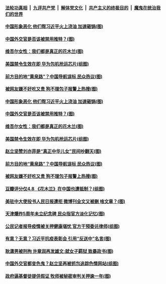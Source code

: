 

####  [法轮功真相](../../../../basic/blob/master/README.md?t=09131531) &nbsp;|&nbsp; [九评共产党](../../../../9ping.md/blob/master/README.md?t=09131531) &nbsp;|&nbsp; [解体党文化](../../../../jtdwh.md/blob/master/README.md?t=09131531)  &nbsp;|&nbsp; [共产主义的终极目的](../../../../gczydzjmd.md/blob/master/README.md?t=09131531) &nbsp;|&nbsp; [魔鬼在统治我们的世界](../../../../mgztzwmdsj.md/blob/master/README.md?t=09131531) 

#### [中国形象恶化 他们帮习近平火上浇油 加速砸锅(图)](../pages/p1/945986.md?t=09131531) 

#### [中国外交官是否该被禁用推特？(图)](../pages/p1/945982.md?t=09131531) 

#### [维吾尔女性：我们都是真正的花木兰(图)](../pages/p1/945952.md?t=09131531) 

#### [美国禁令生效在即 华为包机抢运芯片(组图)](../pages/p1/945964.md?t=09131531) 

#### [前方目的地“黄泉路”？中国导航误标 民众热议(图)](../pages/p1/945941.md?t=09131531) 

#### [被网友嫌不好吃又贵 狗不理包子报警上热搜(图)](../pages/p1/945900.md?t=09131531) 

#### [中国形象恶化 他们帮习近平火上浇油 加速砸锅(图)](../pages/p1/945986.md?t=09131531) 

#### [中国外交官是否该被禁用推特？(图)](../pages/p1/945982.md?t=09131531) 

#### [维吾尔女性：我们都是真正的花木兰(图)](../pages/p1/945952.md?t=09131531) 

#### [美国禁令生效在即 华为包机抢运芯片(组图)](../pages/p1/945964.md?t=09131531) 

#### [赵立坚赞刘亦菲是“真正中华儿女”民间吵翻天(图)](../pages/p1/945946.md?t=09131531) 

#### [前方目的地“黄泉路”？中国导航误标 民众热议(图)](../pages/p1/945941.md?t=09131531) 

#### [被网友嫌不好吃又贵 狗不理包子报警上热搜(图)](../pages/p1/945900.md?t=09131531) 

#### [豆瓣评分仅4.8 《花木兰》在中国也遭抵制？(组图)](../pages/p1/945869.md?t=09131531) 


#### [美驻中大使投书人民日报遭拒 微博刊全文又被删 啥文章？(图)](../pages/p1/945830.md?t=09131531) 


#### [天津爆炸5周年未立纪念碑 民众指官方淡化记忆(图)](../pages/p1/945813.md?t=09131531) 

#### [公民记者报导疫情被关押健康堪忧 官方干预委讬律师(组图)](../pages/p1/945795.md?t=09131531) 



#### [有意？无意？习近平抗疫表彰会 引用“反送中”名言(图)](../pages/p1/945755.md?t=09131531) 

#### [耿潇男被刑拘 许章润再发雄文:就女子羁狱 致暴政书(图)](../pages/p1/945779.md?t=09131531) 


#### [中国外交官都变色鬼？赵立坚再被抓包追踪色情网站(组图)](../pages/p1/945751.md?t=09131531) 

#### [政府逼基督徒提供假证 牧师被秘密审判关押逾一年(图)](../pages/p1/945732.md?t=09131531) 

